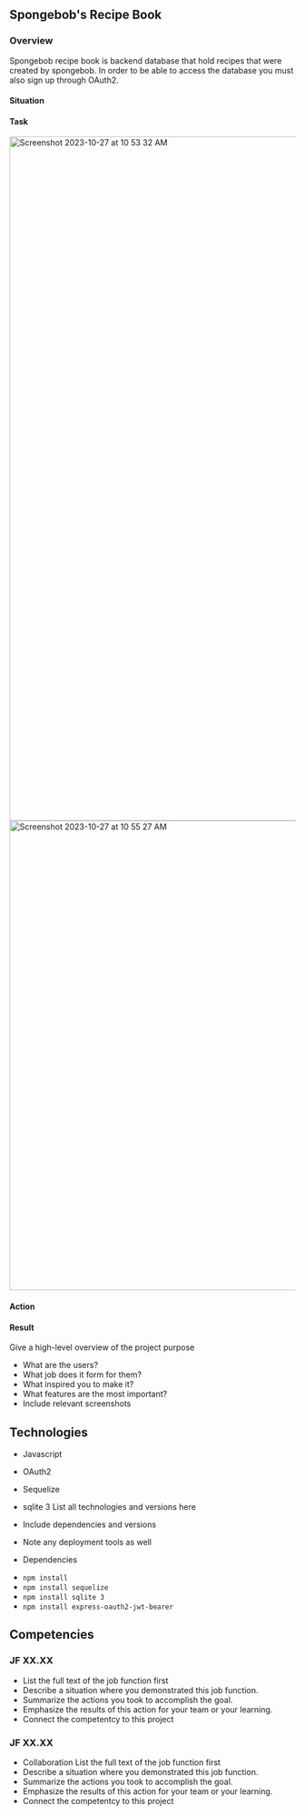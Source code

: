 ## Spongebob's Recipe Book
### Overview
Spongebob recipe book is backend database that hold recipes that were created by spongebob. In order to be able to access the database you must also sign up through OAuth2.
#### Situation
#### Task

<img width="1205" alt="Screenshot 2023-10-27 at 10 53 32 AM" src="https://github.com/AddyRdz/Final-Portfolio/assets/95986357/f98a32f6-25b8-4740-9f5f-02cf238e1b1f">
<img width="827" alt="Screenshot 2023-10-27 at 10 55 27 AM" src="https://github.com/AddyRdz/Final-Portfolio/assets/95986357/32523a23-4d8b-4fe1-a873-11a1e03a69a4">

#### Action
#### Result
Give a high-level overview of the project purpose
- What are the users?
- What job does it form for them?
- What inspired you to make it?
- What features are the most important?
- Include relevant screenshots

## Technologies 
- Javascript
- OAuth2
- Sequelize
- sqlite 3
List all technologies and versions here
- Include dependencies and versions
- Note any deployment tools as well

- Dependencies
 * `npm install`
 * `npm install sequelize`
 * `npm install sqlite 3`
 * `npm install express-oauth2-jwt-bearer`

## Competencies
### JF XX.XX
- List the full text of the job function first
- Describe a situation where you demonstrated  this job function.
- Summarize the actions you took to accomplish the goal. 
- Emphasize the results of this action for your team or your learning. 
- Connect the competentcy to this project

### JF XX.XX
- Collaboration List the full text of the job function first
- Describe a situation where you demonstrated  this job function.
- Summarize the actions you took to accomplish the goal. 
- Emphasize the results of this action for your team or your learning. 
- Connect the competentcy to this project
